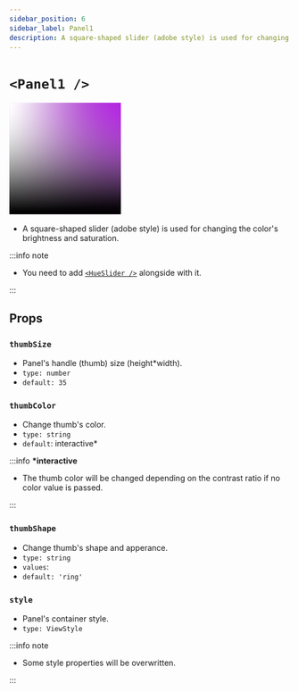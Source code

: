 ```yaml
---
sidebar_position: 6
sidebar_label: Panel1
description: A square-shaped slider (adobe style) is used for changing the color's brightness and saturation.
---
```


# `<Panel1 />`

![panel1](../../../images/panel1.png)

- A square-shaped slider (adobe style) is used for changing the color's brightness and saturation.

:::info note

- You need to add [`<HueSlider />`](#small_orange_diamondhueslider-) alongside with it.

:::

## Props

### `thumbSize`

- Panel's handle (thumb) size (height\*width).
- `type: number`
- `default: 35`

### `thumbColor`

- Change thumb's color.
- `type: string`
- `default`: interactive\*

:::info **\*interactive**

- The thumb color will be changed depending on the contrast ratio if no color value is passed.

:::

### `thumbShape`

- Change thumb's shape and apperance.
- `type: string`
- `values`: <shapes/>
- `default: 'ring'`

### `style`

- Panel's container style.
- `type: ViewStyle`

:::info note

- Some style properties will be overwritten.

:::
